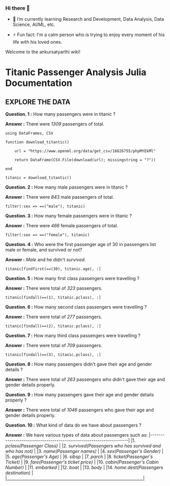 ### Hi there 👋

<!--
**AnkurSatyarthi/ankursatyarthi** is a ✨ _special_ ✨ repository because its `README.md` (this file) appears on your GitHub profile.

Here are some ideas to get you started:
-->
<!--
- 🔭 I’m currently working on some 
-->
- 🌱 I’m currently learning Research and Development, Data Analysis, Data Science, AI/ML, etc.
<!--
- 👯 I’m looking to collaborate on ...
- 🤔 I’m looking for help with ...
-->
<!--
- 💬 Ask me about R&D.
- 📫 How to reach me: via Linkedin.
-->
<!--
- 😄 Pronouns:
-->
- ⚡ Fun fact: I'm a calm person who is trying to enjoy every moment of his life with his loved ones.

Welcome to the ankursatyarthi wiki!

# Titanic Passenger Analysis Julia Documentation

## EXPLORE THE DATA

**Question. 1 :** How many passengers were in titanic ?          

**Answer :** There were *1309* passengers of total.

    using DataFrames, CSV

    function download_titantic()

        url = "https://www.openml.org/data/get_csv/16826755/phpMYEkMl"

        return DataFrame(CSV.File(download(url); missingstring = "?"))

    end

    titanic = download_titantic()


**Question. 2 :** How many male passengers were in titanic ?

**Answer :** There were *843* male passengers of total.

    filter(:sex => ==("male"), titanic)
    
**Question. 3 :** How many female passengers were in titanic ?

**Answer :** There were *466* female passengers of total.

    filter(:sex => ==("female"), titanic)


**Question. 4 :** Who were the first passenger age of 30 in passengers list male or female, and survived or not?

**Answer :** *Male* and he didn't *survived*.

    titanic[findfirst(==(30), titanic.age), :]


**Question. 5 :** How many first class passengers were travelling ?

**Answer :** There were total of *323* passengers.

    titanic[findall(==(1), titanic.pclass), :]


**Question. 6 :** How many second class passengers were travelling ?

**Answer :** There were total of *277* passengers.

    titanic[findall(==(2), titanic.pclass), :]


**Question. 7 :** How many third class passengers were travelling ?

**Answer :** There were total of *709* passengers.

    titanic[findall(==(3), titanic.pclass), :]

**Question. 8 :** How many passengers didn't gave their age and gender details ?

**Answer :** There were total of *263* passengers who didn't gave their age and gender details properly.


**Question. 9 :** How many passengers gave their age and gender details properly ?

**Answer :** There were total of *1046* passengers who gave their age and gender details properly.


**Question. 10 :** What kind of data do we have about passengers ?

**Answer :** We have various types of data about passengers such as:
|-------------------------------------------------------------------|
|1.  *pclass(Passenger Class)*                                      |
|2.  *survived(Passengers who has survived and who has not)*        |
|3.  *name(Passenger names)*                                        |
|4.  *sex(Passenger's Gender)*                                      |
|5.  *age(Passenger's Age)*                                         |
|6.  *sibsp*                                                        |
|7.  *parch*                                                        |
|8.  *ticket(Passenger's Ticket)*                                   |
|9.  *fare(Passenger's ticket price)*                               |
|10. *cabin(Passenger's Cabin Number)*                              |
|11. *embarked*                                                     |
|12. *boat*                                                         |
|13. *body*                                                         |
|14. *home.dest(Passengers destination)*                            |
|___________________________________________________________________|

<!-- 
**Question. 10 :** Name all the variables in the dataset which we have ?

**Answer :** All the variables are :

+ pclass
+ survived
+ name
+ sex
+ age
+ sibsp
+ parch
+ ticket
+ fare
+ cabin
+ embarked
+ boat
+ body
+ home.dest
 -->
<!-- 
**Question. 10 :** Name all the necessary features and target variables ?

**Answer :** . -->


<!-- # Titanic Passangers Predictions -->

<!-- Ref: DataFrames -->
